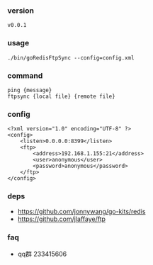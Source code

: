 

### version
```
v0.0.1
```

### usage
```
./bin/goRedisFtpSync --config=config.xml
```

### command
```
ping {message}
ftpsync {local file} {remote file}
```

### config
```
<?xml version="1.0" encoding="UTF-8" ?>
<config>
    <listen>0.0.0.0:8399</listen>
    <ftp>
        <address>192.168.1.155:21</address>
        <user>anonymous</user>
        <password>anonymous</password>
    </ftp>
</config>
```

### deps
* https://github.com/jonnywang/go-kits/redis
* https://github.com/jlaffaye/ftp

### faq
 * qq群 233415606